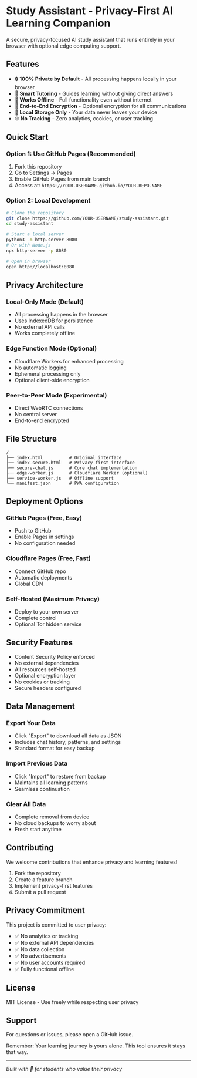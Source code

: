 # Study Assistant - Privacy-First AI Learning Companion

A secure, privacy-focused AI study assistant that runs entirely in your browser with optional edge computing support.

## Features

- 🔒 **100% Private by Default** - All processing happens locally in your browser
- 🧠 **Smart Tutoring** - Guides learning without giving direct answers
- 📱 **Works Offline** - Full functionality even without internet
- 🔐 **End-to-End Encryption** - Optional encryption for all communications
- 💾 **Local Storage Only** - Your data never leaves your device
- 🌐 **No Tracking** - Zero analytics, cookies, or user tracking

## Quick Start

### Option 1: Use GitHub Pages (Recommended)

1. Fork this repository
2. Go to Settings → Pages
3. Enable GitHub Pages from main branch
4. Access at: `https://YOUR-USERNAME.github.io/YOUR-REPO-NAME`

### Option 2: Local Development

```bash
# Clone the repository
git clone https://github.com/YOUR-USERNAME/study-assistant.git
cd study-assistant

# Start a local server
python3 -m http.server 8080
# Or with Node.js
npx http-server -p 8080

# Open in browser
open http://localhost:8080
```

## Privacy Architecture

### Local-Only Mode (Default)
- All processing happens in the browser
- Uses IndexedDB for persistence
- No external API calls
- Works completely offline

### Edge Function Mode (Optional)
- Cloudflare Workers for enhanced processing
- No automatic logging
- Ephemeral processing only
- Optional client-side encryption

### Peer-to-Peer Mode (Experimental)
- Direct WebRTC connections
- No central server
- End-to-end encrypted

## File Structure

```
/
├── index.html          # Original interface
├── index-secure.html   # Privacy-first interface
├── secure-chat.js      # Core chat implementation
├── edge-worker.js      # Cloudflare Worker (optional)
├── service-worker.js   # Offline support
└── manifest.json       # PWA configuration
```

## Deployment Options

### GitHub Pages (Free, Easy)
- Push to GitHub
- Enable Pages in settings
- No configuration needed

### Cloudflare Pages (Free, Fast)
- Connect GitHub repo
- Automatic deployments
- Global CDN

### Self-Hosted (Maximum Privacy)
- Deploy to your own server
- Complete control
- Optional Tor hidden service

## Security Features

- Content Security Policy enforced
- No external dependencies
- All resources self-hosted
- Optional encryption layer
- No cookies or tracking
- Secure headers configured

## Data Management

### Export Your Data
- Click "Export" to download all data as JSON
- Includes chat history, patterns, and settings
- Standard format for easy backup

### Import Previous Data
- Click "Import" to restore from backup
- Maintains all learning patterns
- Seamless continuation

### Clear All Data
- Complete removal from device
- No cloud backups to worry about
- Fresh start anytime

## Contributing

We welcome contributions that enhance privacy and learning features!

1. Fork the repository
2. Create a feature branch
3. Implement privacy-first features
4. Submit a pull request

## Privacy Commitment

This project is committed to user privacy:

- ✅ No analytics or tracking
- ✅ No external API dependencies
- ✅ No data collection
- ✅ No advertisements
- ✅ No user accounts required
- ✅ Fully functional offline

## License

MIT License - Use freely while respecting user privacy

## Support

For questions or issues, please open a GitHub issue. 

Remember: Your learning journey is yours alone. This tool ensures it stays that way.

---

*Built with 💜 for students who value their privacy*